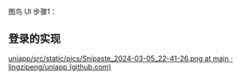图鸟 UI
步骤1：





## 登录的实现

[uniapp/src/static/pics/Snipaste_2024-03-05_22-41-26.png at main · lingzipeng/uniapp (github.com)](https://github.com/lingzipeng/uniapp/blob/main/src/static/pics/Snipaste_2024-03-05_22-41-26.png)